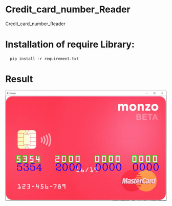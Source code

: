 # Credit_card_number_Reader
Credit_card_number_Reader

# Installation of require Library:
      pip install -r requirement.txt

# Result
![](images/1.png)
